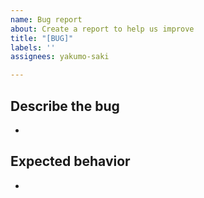 ```yaml
---
name: Bug report
about: Create a report to help us improve
title: "[BUG]"
labels: ''
assignees: yakumo-saki

---
```


## Describe the bug

* 

## Expected behavior

*
